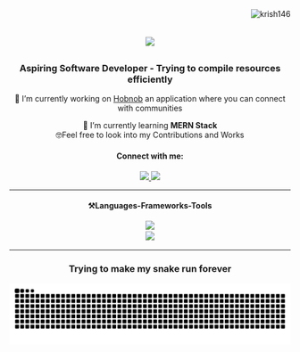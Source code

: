 <!DOCTYPE html>
<html>
<body>
<img align="right" src="https://komarev.com/ghpvc/?username=krish146&label=Profile%20views&color=0e75b6&style=flat" alt="krish146" />

<h1 align="center">
    <img src="https://readme-typing-svg.herokuapp.com/?font=Righteous&size=35&center=true&vCenter=true&width=500&height=35&duration=3500&lines=Hi+There!+👋;+I'm+Yashesh!;" />
</h1>  

  <h3 align="center">Aspiring Software Developer - Trying to compile resources efficiently</h3>
<div align="center">
 🔭 I’m currently working on <a href="https://github.com/krish146/Hobnob">Hobnob</a> an application where you can connect with communities
  
🌱 I’m currently learning <b>MERN Stack</b>
<br>
🤓Feel free to look into my Contributions and Works
 </div>
   <div align="center">
  <h4>Connect with me:</h4>
    <a href="https://mail.google.com/mail/?view=cm&fs=1&to=kopalli.yashesh@gmail.com">
    <img src="https://img.shields.io/badge/Gmail-D14836?style=for-the-badge&logo=gmail&logoColor=white" >
    </a> 
   <a href="https://www.linkedin.com/in/yashesh-kopalli-824210233/">
    <img src="https://img.shields.io/badge/LinkedIn-0077B5?style=for-the-badge&logo=linkedin&logoColor=white">
    </a>
  </div>
  
<hr/>
  <h4 align="center">⚒️Languages-Frameworks-Tools</h4>
  
<p>
<div align="center">
  <a href="https://rb.gy/xtil1d">
    <img src="https://skillicons.dev/icons?i=c,cpp,python,java,js,html,css,bootstrap"/>
  </a> </div>
  <div align="center">
  <a href="https://rb.gy/xtil1d">
    <img src="https://skillicons.dev/icons?i=react,redux,nodejs,express,mongodb,mysql,git,vscode,postman,figma"/>
  </a> </div>
  </div>
</p>
<hr/>
<div align="center">
<h3>Trying to make my snake run forever</h3>
<img alt="snake eating my contribution" src="https://raw.githubusercontent.com/krish146/krish146/output/github-contribution-grid-snake.svg">

</div>
</body>
</html>
